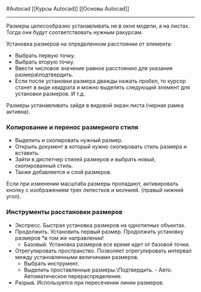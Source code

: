 #Autocad 
[[Курсы Autocad]]
[[Основы Autocad]]
__________
Размеры целесообразно устанавливать не в окне модели, а на листах. Тогда они будут соответствовать нужным ракурсам.

Установка размеров на определенном расстоянии от элемента:
- Выбрать первую точку.
- Выбрать вторую точку.
- Ввести числовое значение равное расстоянию для указания размера\подтвердить.
- Если после установки размера дважды нажать пробел, то курсор станет в виде квадрата и можно выделять следующий элемент для установки размеров. И т.д.


Размеры устанавливать зайдя в видовой экран листа (черная рамка активна).

### Копирование и перенос размерного стиля
- Выделить и скопировать нужный размер.
- Открыть документ в который нужно скопировать стиль размера и вставить.
- Зайти в диспетчер стилей размеров и выбрать новый, скопированный стиль.
- Также добавляется и слой размеров.

Если при изменении масштаба размеры пропадают, активировать кнопку с изображением трех лепестков и молнией. (правый нижний угол).

### Инструменты расстановки размеров
- Экспресс. Быстрая установка размеров на однотипных объектах.
- Продолжить. Установить первый размер. Продолжить установку размеров *в том же направлении!
	- Базовый. Установка размеров все время идет от базовой точки.
- Отрегулировать пространство. Позволяет отрегулировать интервал между установленными величинами размеров. 
	- Выбрать инструмент.
	- Выделить проставленные размеры.\Подтвердить.
			- Авто. Автоматическое перераспределение.
- Разрыв. Используется при пересечении линии размеров.